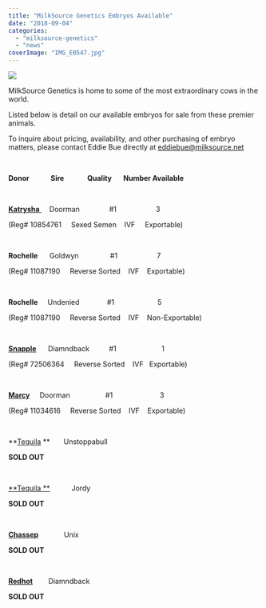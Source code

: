 ```yaml
---
title: "MilkSource Genetics Embryos Available"
date: "2018-09-04"
categories: 
  - "milksource-genetics"
  - "news"
coverImage: "IMG_E0547.jpg"
---
```


![](http://milk-source.local/wp-content/uploads/2018/09/MS-Corporate-Sustainability-01-1-300x91.png)

MilkSource Genetics is home to some of the most extraordinary cows in the world.

Listed below is detail on our available embryos for sale from these premier animals.

To inquire about pricing, availability, and other purchasing of embryo matters, please contact Eddie Bue directly at [eddiebue@milksource.net](mailto:eddiebue@milksource.net)

 

**Donor             Sire              Quality       Number Available** 

 

[**Katrysha** ](http://milk-source.local/milksource-genetics/great-cows/#!/Lovhill-Goldwyn-Katrysha-EX-96/p/45867144/category=3514356)    Doorman               #1                    3

(Reg# 10854761     Sexed Semen    IVF     Exportable)

 

**Rochelle**      Goldwyn                #1                    7

(Reg# 11087190     Reverse Sorted    IVF    Exportable)

 

**Rochelle**     Undenied              #1                      5

(Reg# 11087190     Reverse Sorted    IVF    Non-Exportable)

 

[**Snapple**](http://milk-source.local/milksource-genetics/great-cows/#!/Miss-Apple-Snapple-Red-ET-EX-94/p/56858153)      Diamndback          #1                       1

(Reg# 72506364     Reverse Sorted    IVF   Exportable)

 

**[Marcy](http://milk-source.local/milksource-genetics/great-cows/#!/Charwill-Attic-Marcy-EX-95/p/50612469)**     Doorman                  #1                        3

(Reg# 11034616     Reverse Sorted    IVF    Exportable)

 

**[Tequila](http://milk-source.local/milksource-genetics/great-cows/#!/Strans-Jen-D-Tequila-Red-ET-EX-96/p/40102059) **       Unstoppabull

**SOLD OUT**

 

[**Tequila **](http://milk-source.local/milksource-genetics/great-cows/#!/Strans-Jen-D-Tequila-Red-ET-EX-96/p/40102059)           Jordy

**SOLD OUT**

 

[**Chassep**](http://milk-source.local/milksource-genetics/great-cows/#!/Trefle-Chassep-Doorman-EX-92/p/28540261)             Unix

**SOLD OUT**

 

**[Redhot](http://milk-source.local/milksource-genetics/great-cows/#!/Heatherstone-Redhot-Red-EX-92/p/73851231)**        Diamndback

**SOLD OUT**
